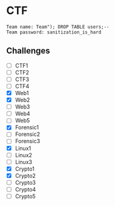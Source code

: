 # CTF
```
Team name: Team"); DROP TABLE users;--
Team password: sanitization_is_hard
```

## Challenges

- [ ] CTF1
- [ ] CTF2
- [ ] CTF3
- [ ] CTF4
- [x] Web1
- [x] Web2
- [ ] Web3
- [ ] Web4
- [ ] Web5
- [x] Forensic1
- [ ] Forensic2
- [ ] Forensic3
- [x] Linux1
- [ ] Linux2
- [ ] Linux3
- [x] Crypto1
- [x] Crypto2
- [ ] Crypto3
- [ ] Crypto4
- [ ] Crypto5